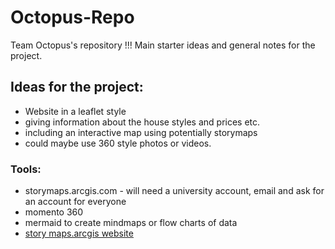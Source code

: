 # Octopus-Repo
Team Octopus's repository !!!
Main starter ideas and general notes for the project.

## Ideas for the project: 
- Website in a leaflet style 
- giving information about the house styles and prices etc. 
- including an interactive map using potentially storymaps
- could maybe use 360 style photos or videos. 

### Tools:
- storymaps.arcgis.com - will need a university account, email and ask for an account for everyone
- momento 360
- mermaid to create mindmaps or flow charts of data
- [story maps.arcgis website](https://storymaps.arcgis.com/)